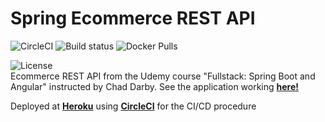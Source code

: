 # Spring Ecommerce REST API

![CircleCI](https://circleci.com/gh/victorgrubio/backend-ecommerce-springboot.svg?style=svg) 
![Build status](https://img.shields.io/circleci/build/gh/victorgrubio/backend-ecommerce-springboot/master?token=ccf75fe7e2f1925687bae66dc293fe9bfca32eee) 
![Docker Pulls](https://img.shields.io/docker/pulls/victorgrubio/ecommerce-backend-spring) 

![License](https://img.shields.io/github/license/victorgrubio/backend-ecommerce-springboot)
<br>Ecommerce REST API from the Udemy course "Fullstack: Spring Boot and Angular" instructed by Chad Darby. See the application working [**here!**](https://ecommerce-app.victorgarciarubio.com)

Deployed at [**Heroku**](https://heroku.com) using [**CircleCI**](https://circleci.com) for the CI/CD procedure